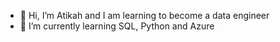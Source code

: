 - 👋 Hi, I’m Atikah and I am learning to become a data engineer
- 🌱 I’m currently learning SQL, Python and Azure

<!---
AtikahHaron/AtikahHaron is a ✨ special ✨ repository because its `README.md` (this file) appears on your GitHub profile.
You can click the Preview link to take a look at your changes.
--->
